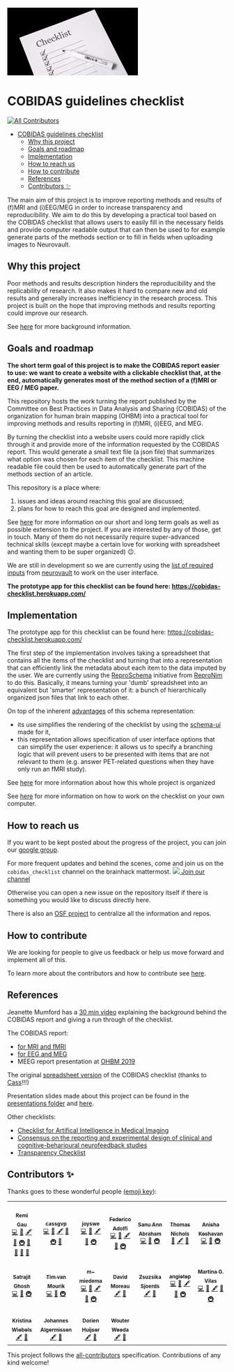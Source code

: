 
![checklist](https://raw.githubusercontent.com/Remi-Gau/COBIDAS_chckls/master/img/checklist.jpg)

# COBIDAS guidelines checklist
<!-- ALL-CONTRIBUTORS-BADGE:START - Do not remove or modify this section -->
[![All Contributors](https://img.shields.io/badge/all_contributors-18-orange.svg?style=flat-square)](#contributors-)
<!-- ALL-CONTRIBUTORS-BADGE:END -->

<!-- TOC -->

- [COBIDAS guidelines checklist](#cobidas-guidelines-checklist)
  - [Why this project](#why-this-project)
  - [Goals and roadmap](#goals-and-roadmap)
  - [Implementation](#implementation)
  - [How to reach us](#how-to-reach-us)
  - [How to contribute](#how-to-contribute)
  - [References](#references)
  - [Contributors ✨](#contributors-)

<!-- /TOC -->

The main aim of this project is to improve reporting methods and results of (f)MRI and (i)EEG/MEG in order to increase transparency and reproducibility. We aim to do this by developing a practical tool based on the COBIDAS checklist that allows users to easily fill in the necessary fields and provide computer readable output that can then be used to for example generate parts of the methods section or to fill in fields when uploading images to Neurovault.

## Why this project

Poor methods and results description hinders the reproducibility and the replicability of research. It also makes it hard to compare new and old results and generally increases inefficiency in the research process. This project is built on the hope that improving methods and results reporting could improve our research.

See [here](./why_this_project.md) for more background information.


## Goals and roadmap

**The short term goal of this project is to make the COBIDAS report easier to use: we want to create a website with a clickable checklist that, at the end, automatically generates most of the method section of a (f)MRI or EEG / MEG paper.**

This repository hosts the work turning the report published by the Committee on Best Practices in Data Analysis and Sharing (COBIDAS) of the organization for human brain mapping (OHBM) into a practical tool for improving methods and results reporting in (f)MRI, (i)EEG, and MEG.

By turning the checklist into a website users could more rapidly click through it and provide more of the information requested by the COBIDAS report. This would generate a small text file (a json file) that summarizes what option was chosen for each item of the checklist. This machine readable file could then be used to automatically generate part of the methods section of an article.

This repository is a place where:
1. issues and ideas around reaching this goal are discussed;
2. plans for how to reach this goal are designed and implemented.

See [here](./goals.md) for more information on our short and long term goals as well as possible extension to the project. If you are interested by any of those, get in touch. Many of them do not necessarily require super-advanced technical skills (except maybe a certain love for working with spreadsheet and wanting them to be super organized) :wink:.

We are still in development so we are currently using the [list of required inputs](./xlsx/metadata_neurovault.csv) from [neurovault](https://www.neurovault.org/) to work on the user interface.

**The prototype app for this checklist can be found here: https://cobidas-checklist.herokuapp.com/**

## Implementation

The prototype app for this checklist can be found here: https://cobidas-checklist.herokuapp.com/

The first step of the implementation involves taking a spreadsheet that contains all the items of the checklist and turning that into a representation that can efficiently link the metadata about each item to the data imputed by the user. We are currently using the [ReproSchema](https://github.com/ReproNim/reproschema) initiative from [ReproNim](http://www.repronim.org/) to do this. Basically, it means turning your 'dumb' spreadsheet into an equivalent but 'smarter' representation of it: a bunch of hierarchically organized json files that link to each other.

On top of the inherent [advantages](https://github.com/ReproNim/reproschema#30-advantages-of-current-representation) of this schema representation:
-   its use simplifies the rendering of the checklist by using the [schema-ui](https://github.com/ReproNim/schema-ui) made for it,
-   this representation allows specification of user interface options that can simplify the user experience: it allows us to specify a branching logic that will prevent users to be presented with items that are not relevant to them (e.g. answer PET-related questions when they have only run an fMRI study).

See [here](./general_organization.md) for more information about how this whole project is organized

See [here](./how_to_render_the_checklist.md) for more information on how to work on the checklist on your own computer.


## How to reach us

If you want to be kept posted about the progress of the project, you can join our [google group](https://groups.google.com/d/forum/cobidas-checklist).

For more frequent updates and behind the scenes, come and join us on the `cobidas_checklist` channel on the brainhack mattermost. <a href="https://mattermost.brainhack.org/brainhack/channels/cobidas_checklist"><img src="http://www.mattermost.org/wp-content/uploads/2016/03/logoHorizontal.png" width=100px /> Join our channel </a>

Otherwise you can open a new issue on the repository itself if there is something you would like to discuss directly here.

There is also an [OSF project](https://osf.io/anvqy/) to centralize all the information and repos.


## How to contribute

We are looking for people to give us feedback or help us move forward and implement all of this.

To learn more about the contributors and how to contribute see [here](./contributions.md).


## References

Jeanette Mumford has a [30 min video](https://www.youtube.com/watch?v=bsM4KowO5Vc&t=175s) explaining the background behind the COBIDAS report and giving a run through of the checklist.

The COBIDAS report:
-   [for MRI and fMRI](https://www.biorxiv.org/content/10.1101/054262v2)
-   [for EEG and MEG](https://osf.io/a8dhx/)
-   MEEG report presentation at [OHBM 2019](https://www.pathlms.com/ohbm/courses/12238/sections/15843/video_presentations/138196)

The original [spreadsheet version](https://osf.io/qkb9t/) of the COBIDAS checklist (thanks to [Cass](https://github.com/cassgvp)!!!)

Presentation slides made about this project can be found in the [presentations folder](./presentations) and [here](./presentations/links.md).

Other checklists:
-   [Checklist for Artifical Intelligence in Medical Imaging](https://claim.shinyapps.io/CLAIM/)
-   [Consensus on the reporting and experimental design of clinical and cognitive-beharioural neurofeedback studies](https://crednf.shinyapps.io/CREDnf/)
-   [Transparency Checklist](http://www.shinyapps.org/apps/TransparencyChecklist/)

## Contributors ✨

Thanks goes to these wonderful people ([emoji key](https://allcontributors.org/docs/en/emoji-key)):

<!-- ALL-CONTRIBUTORS-LIST:START - Do not remove or modify this section -->
<!-- prettier-ignore-start -->
<!-- markdownlint-disable -->
<table>
  <tr>
    <td align="center"><a href="https://remi-gau.github.io/"><img src="https://avatars3.githubusercontent.com/u/6961185?v=4" width="100px;" alt=""/><br /><sub><b>Remi Gau</b></sub></a><br /><a href="https://github.com/Remi-Gau/COBIDAS_chckls/commits?author=remi-gau" title="Code">💻</a> <a href="#design-remi-gau" title="Design">🎨</a> <a href="#content-remi-gau" title="Content">🖋</a> <a href="#ideas-remi-gau" title="Ideas, Planning, & Feedback">🤔</a> <a href="#infra-remi-gau" title="Infrastructure (Hosting, Build-Tools, etc)">🚇</a> <a href="#maintenance-remi-gau" title="Maintenance">🚧</a> <a href="#projectManagement-remi-gau" title="Project Management">📆</a> <a href="#tool-remi-gau" title="Tools">🔧</a> <a href="#talk-remi-gau" title="Talks">📢</a></td>
    <td align="center"><a href="https://github.com/cassgvp"><img src="https://avatars2.githubusercontent.com/u/43407869?v=4" width="100px;" alt=""/><br /><sub><b>cassgvp</b></sub></a><br /><a href="https://github.com/Remi-Gau/COBIDAS_chckls/commits?author=cassgvp" title="Code">💻</a> <a href="#design-cassgvp" title="Design">🎨</a> <a href="#content-cassgvp" title="Content">🖋</a> <a href="#ideas-cassgvp" title="Ideas, Planning, & Feedback">🤔</a> <a href="#infra-cassgvp" title="Infrastructure (Hosting, Build-Tools, etc)">🚇</a> <a href="#talk-cassgvp" title="Talks">📢</a></td>
    <td align="center"><a href="https://github.com/joyswe"><img src="https://avatars1.githubusercontent.com/u/47354027?v=4" width="100px;" alt=""/><br /><sub><b>joyswe</b></sub></a><br /><a href="https://github.com/Remi-Gau/COBIDAS_chckls/commits?author=joyswe" title="Code">💻</a> <a href="#design-joyswe" title="Design">🎨</a> <a href="#content-joyswe" title="Content">🖋</a> <a href="#ideas-joyswe" title="Ideas, Planning, & Feedback">🤔</a> <a href="#infra-joyswe" title="Infrastructure (Hosting, Build-Tools, etc)">🚇</a></td>
    <td align="center"><a href="https://github.com/fedeadolfi"><img src="https://avatars3.githubusercontent.com/u/26678283?v=4" width="100px;" alt=""/><br /><sub><b>Federico Adolfi</b></sub></a><br /><a href="https://github.com/Remi-Gau/COBIDAS_chckls/commits?author=fedeadolfi" title="Code">💻</a> <a href="#design-fedeadolfi" title="Design">🎨</a> <a href="#content-fedeadolfi" title="Content">🖋</a> <a href="#ideas-fedeadolfi" title="Ideas, Planning, & Feedback">🤔</a> <a href="#infra-fedeadolfi" title="Infrastructure (Hosting, Build-Tools, etc)">🚇</a></td>
    <td align="center"><a href="https://github.com/sanuann"><img src="https://avatars3.githubusercontent.com/u/5114945?v=4" width="100px;" alt=""/><br /><sub><b>Sanu Ann Abraham</b></sub></a><br /><a href="https://github.com/Remi-Gau/COBIDAS_chckls/commits?author=sanuann" title="Code">💻</a> <a href="#design-sanuann" title="Design">🎨</a> <a href="#infra-sanuann" title="Infrastructure (Hosting, Build-Tools, etc)">🚇</a></td>
    <td align="center"><a href="http://www.nisox.org"><img src="https://avatars3.githubusercontent.com/u/5155907?v=4" width="100px;" alt=""/><br /><sub><b>Thomas Nichols</b></sub></a><br /><a href="#design-nicholst" title="Design">🎨</a> <a href="#content-nicholst" title="Content">🖋</a> <a href="#ideas-nicholst" title="Ideas, Planning, & Feedback">🤔</a></td>
    <td align="center"><a href="https://anisha.pizza"><img src="https://avatars0.githubusercontent.com/u/972008?v=4" width="100px;" alt=""/><br /><sub><b>Anisha Keshavan</b></sub></a><br /><a href="https://github.com/Remi-Gau/COBIDAS_chckls/commits?author=akeshavan" title="Code">💻</a> <a href="#design-akeshavan" title="Design">🎨</a> <a href="#infra-akeshavan" title="Infrastructure (Hosting, Build-Tools, etc)">🚇</a></td>
  </tr>
  <tr>
    <td align="center"><a href="http://satra.cogitatum.org"><img src="https://avatars2.githubusercontent.com/u/184063?v=4" width="100px;" alt=""/><br /><sub><b>Satrajit Ghosh</b></sub></a><br /><a href="https://github.com/Remi-Gau/COBIDAS_chckls/commits?author=satra" title="Code">💻</a> <a href="#design-satra" title="Design">🎨</a> <a href="#infra-satra" title="Infrastructure (Hosting, Build-Tools, etc)">🚇</a></td>
    <td align="center"><a href="https://github.com/TimVanMourik"><img src="https://avatars1.githubusercontent.com/u/6152205?v=4" width="100px;" alt=""/><br /><sub><b>Tim van Mourik</b></sub></a><br /><a href="https://github.com/Remi-Gau/COBIDAS_chckls/commits?author=TimVanMourik" title="Code">💻</a> <a href="#design-TimVanMourik" title="Design">🎨</a> <a href="#infra-TimVanMourik" title="Infrastructure (Hosting, Build-Tools, etc)">🚇</a></td>
    <td align="center"><a href="https://github.com/m-miedema"><img src="https://avatars3.githubusercontent.com/u/39968233?v=4" width="100px;" alt=""/><br /><sub><b>m-miedema</b></sub></a><br /><a href="https://github.com/Remi-Gau/COBIDAS_chckls/commits?author=m-miedema" title="Code">💻</a> <a href="#design-m-miedema" title="Design">🎨</a> <a href="#content-m-miedema" title="Content">🖋</a> <a href="#ideas-m-miedema" title="Ideas, Planning, & Feedback">🤔</a> <a href="#infra-m-miedema" title="Infrastructure (Hosting, Build-Tools, etc)">🚇</a></td>
    <td align="center"><a href="https://github.com/davidmoreau"><img src="https://avatars0.githubusercontent.com/u/23465867?v=4" width="100px;" alt=""/><br /><sub><b>David Moreau</b></sub></a><br /><a href="#content-davidmoreau" title="Content">🖋</a> <a href="#ideas-davidmoreau" title="Ideas, Planning, & Feedback">🤔</a></td>
    <td align="center"><a href="https://zsjoerds.com"><img src="https://avatars0.githubusercontent.com/u/11489467?v=4" width="100px;" alt=""/><br /><sub><b>Zsuzsika Sjoerds</b></sub></a><br /><a href="#content-zsjoerds" title="Coonentent">🖋</a> <a href="#ideas-zsjoerds" title="Ideas, Planning, & Feedback">🤔</a></td>
    <td align="center"><a href="https://github.com/angietep"><img src="https://avatars1.githubusercontent.com/u/35610800?v=4" width="100px;" alt=""/><br /><sub><b>angietep</b></sub></a><br /><a href="https://github.com/Remi-Gau/COBIDAS_chckls/commits?author=angietep" title="Code">💻</a> <a href="#design-angietep" title="Design">🎨</a> <a href="#content-angietep" title="Content">🖋</a> <a href="#ideas-angietep" title="Ideas, Planning, & Feedback">🤔</a> <a href="#infra-angietep" title="Infrastructure (Hosting, Build-Tools, etc)">🚇</a></td>
    <td align="center"><a href="http://martinagvilas.github.io"><img src="https://avatars2.githubusercontent.com/u/37339384?v=4" width="100px;" alt=""/><br /><sub><b>Martina G. Vilas</b></sub></a><br /><a href="https://github.com/Remi-Gau/COBIDAS_chckls/commits?author=martinagvilas" title="Code">💻</a> <a href="#design-martinagvilas" title="Design">🎨</a> <a href="#content-martinagvilas" title="Content">🖋</a> <a href="#ideas-martinagvilas" title="Ideas, Planning, & Feedback">🤔</a> <a href="#infra-martinagvilas" title="Infrastructure (Hosting, Build-Tools, etc)">🚇</a></td>
  </tr>
  <tr>
    <td align="center"><a href="https://github.com/kwiebels"><img src="https://avatars1.githubusercontent.com/u/13459206?v=4" width="100px;" alt=""/><br /><sub><b>Kristina Wiebels</b></sub></a><br /><a href="#content-kwiebels" title="Content">🖋</a> <a href="#ideas-kwiebels" title="Ideas, Planning, & Feedback">🤔</a></td>
    <td align="center"><a href="https://github.com/johalgermissen"><img src="https://avatars1.githubusercontent.com/u/36693723?v=4" width="100px;" alt=""/><br /><sub><b>Johannes Algermissen</b></sub></a><br /><a href="#content-johalgermissen" title="Content">🖋</a> <a href="#ideas-johalgermissen" title="Ideas, Planning, & Feedback">🤔</a></td>
    <td align="center"><a href="https://github.com/DorienHuijser"><img src="https://avatars1.githubusercontent.com/u/58177697?v=4" width="100px;" alt=""/><br /><sub><b>Dorien Huijser</b></sub></a><br /><a href="#content-DorienHuijser" title="Content">🖋</a> <a href="#ideas-DorienHuijser" title="Ideas, Planning, & Feedback">🤔</a></td>
    <td align="center"><a href="https://github.com/wdweeda"><img src="https://avatars0.githubusercontent.com/u/6614351?v=4" width="100px;" alt=""/><br /><sub><b>Wouter Weeda</b></sub></a><br /><a href="#content-wdweeda" title="Content">🖋</a> <a href="#ideas-wdweeda" title="Ideas, Planning, & Feedback">🤔</a></td>
  </tr>
</table>

<!-- markdownlint-enable -->
<!-- prettier-ignore-end -->
<!-- ALL-CONTRIBUTORS-LIST:END -->

This project follows the [all-contributors](https://github.com/all-contributors/all-contributors) specification. Contributions of any kind welcome!